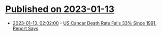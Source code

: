# [Published on 2023-01-13](index.md)

* [2023-01-13, 02:02:00](https://science.slashdot.org/story/23/01/12/2249201/us-cancer-death-rate-falls-33-since-1991-report-says?utm_source=rss1.0mainlinkanon&utm_medium=feed) - [US Cancer Death Rate Falls 33% Since 1991, Report Says](https://science.slashdot.org/story/23/01/12/2249201/us-cancer-death-rate-falls-33-since-1991-report-says?utm_source=rss1.0mainlinkanon&utm_medium=feed)
